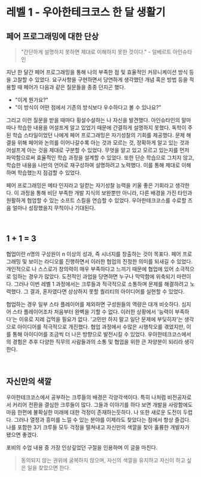# 레벨 1 - 우아한테크코스 한 달 생활기

## 페어 프로그래밍에 대한 단상

> "간단하게 설명하지 못하면 제대로 이해하지 못한 것이다." - 알베르트 아인슈타인

지난 한 달간 페어 프로그래밍을 통해 나의 부족한 점 및 효율적인 커뮤니케이션 방식 등을 고찰할 수 있었다. 요구사항을 구현하면서 당연하게 생각했던 개념 혹은 방법 등을 적용할 때 페어가 다음과 같은 질문들을 종종 던지곤 했다.

* "이게 뭔가요?"
* "이 방식이 어떤 점에서 기존의 방식보다 우수하다고 볼 수 있나요?"

그리고 이런 질문을 받을 때마다 횡설수설하는 나 자신을 발견했다. 아인슈타인의 말마따나 학습한 내용을 어설프게 알고 있었기 때문에 간결하게 설명하지 못했다. 독학이 주된 학습 스타일이었던 나에게 페어 프로그래밍은 자기성찰의 기회를 제공했다. 문제 해결을 위해 페어와 논의를 이어나갈수록 아는 것과 모르는 것, 정확하게 알고 있는 것과 어설프게 아는 것을 제대로 구분할 수 있었다. 무엇을 알고 있고 모르고 있는지를 먼저 파악함으로써 효율적인 학습 과정을 설계할 수 있었다. 또한 단순 학습으로 그치지 않고, 학습한 내용을 나만의 언어로 재구성하여 설명하려고 노력했다. 이를 통해 제대로 이해하며 학습했는지 점검할 수 있었다.

페어 프로그래밍은 메타 인지라고 일컫는 자기성찰 능력을 키울 좋은 기회라고 생각한다. 이 과정을 통해 비단 부족한 개발 지식의 보완뿐만 아니라, 다른 배경을 가진 타인과 원활하게 협업할 수 있는 소프트 스킬을 연습할 수 있었다. 우아한테크코스를 수료할 즈음 얼마나 성장했을지 무척이나 기대된다.

<br>

## 1 + 1 = 3

협업이란 n명의 구성원이 n 이상의 성과, 즉 시너지를 창출하는 것이 목표다. 페어 프로그래밍 및 보이는 라디오를 진행하면서 이러한 협업의 진정한 의미를 되새길 수 있었다. 개인적으로 나 스스로가 창의력이 매우 부족하다고 느끼기 때문에 협업에 있어 소극적으로 임하는 경우가 많았다. 도전적인 과업을 당면하면 누구나 막막함에 위축되기 마련이다. 그러나 이번 레벨 1 과정에서는 크루들과 적극적으로 소통하며 문제를 해결하려고 노력했다. 그 결과, 혼자였다면 상상하지 못할 퀄리티의 아이디어를 실현할 수 있었다.

협업하는 경우 일부 스타 플레이어를 제외하면 구성원들의 역량은 대개 비슷하다. 심지어 스타 플레이어조차 처음부터 완벽을 기할 수 없다. 이러한 상황에서 '능력이 부족하다'는 이유로 지레 겁먹을 필요가 없다. '고민만 하지 말고 일단 문제에 부딪히자'는 생각으로 아이디어를 적극적으로 개진했다. 협업 과정에서 수많은 시행착오를 겪었지만, 이를 통해 아이디어를 조금씩 더 나은 방향으로 발전시킬 수 있었다. 우아한테크코스에서의 경험은 추후 다양한 직무의 사람들과의 소통 및 협업을 위한 큰 자양분이 되리라 생각한다.

<br>

## 자신만의 색깔

우아한테크코스에서 공부하는 크루들의 배경은 각양각색이다. 특히 나처럼 비전공자로서 커리어 전환을 결심한 크루들이 많다. 그들과 이야기를 하다 보면 개발을 사랑함에도 마음 한편에 불확실한 미래에 대한 걱정이 존재하는듯하다. 나 또한 새로운 도전이 두렵다. 그러나 열정과 흥미를 느낄 수 있는 분야를 이제라도 찾았다는 점에서 항상 즐겁다. 나를 포함한 3기 크루들 모두 걱정을 떨쳐내고 자신만의 색깔을 찾아 훌륭한 개발자가 됐으면 좋겠다.

포비의 수업 내용 중 가장 인상깊었던 구절을 인용하며 이 글을 마친다.

> 동의되지 않는 권위에 굴복하지 않으며, 자신의 색깔을 유지하고 자신이 하고 싶은 일을 찾았으면 한다.
